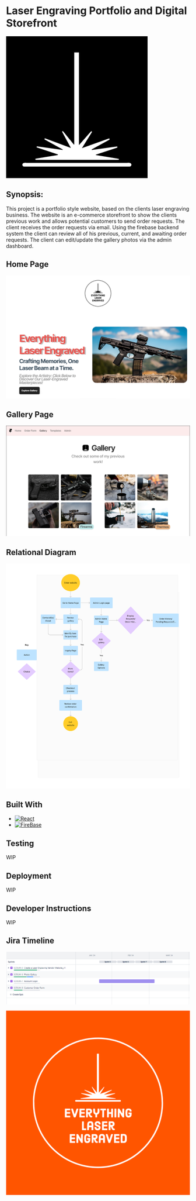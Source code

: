 [React.js]: https://img.shields.io/badge/React-20232A?style=for-the-badge&logo=react&logoColor=61DAFB
[React-url]: https://reactjs.org/
[Firebase.js]: https://img.shields.io/badge/Firebase-purple
[Firebase-url]: https://firebase.google.com/

[ELE-logo]: docs/media/Everything_Laser_Engraved_icon.png
[ELE-logowhiteorange]: docs/media/Everything_Laser_Engraved-logos_whiteorange.png
[gallery-prototype]: docs/media/Gallery%20Prototype.PNG
[Jira-Timeline]: docs/media/Jira%20Timeline.PNG
[Relation-Diagram]: docs/media/Relational_Diagram.png
[Home-Page]: docs/media/Home_Page.PNG

# Laser Engraving Portfolio and Digital Storefront

[![Logo][ELE-logo]](https://example.com)

## Synopsis:
This project is a portfolio style website, based on the clients laser engraving business. The
website is an e-commerce storefront to show the clients previous work and allows potential
customers to send order requests. The client receives the order requests via email. Using the firebase backend system 
the client can review all of his previous, current, and awaiting order requests. The client can edit/update the gallery 
photos via the admin dashboard.

## Home Page
[![Logo][Home-Page]](https://example.com)
## Gallery Page
[![Logo][gallery-prototype]](https://example.com)
## Relational Diagram
[![Logo][Relation-Diagram]](https://example.com)

## Built With
* [![React][React.js]][React-url]
* [![FireBase][Firebase.js]][Firebase-url]

## Testing
WIP

## Deployment
WIP

## Developer Instructions
WIP

## Jira Timeline
[![Logo][Jira-Timeline]](https://cyberknights8.atlassian.net/jira/software/projects/SCRUM/boards/1/timeline?timeline=MONTHS)

[![Logo][ELE-logowhiteorange]](https://example.com)

